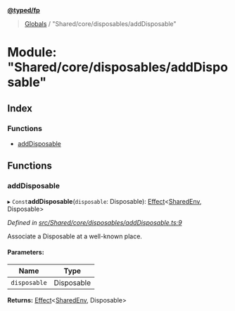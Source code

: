 **[@typed/fp](../README.md)**

> [Globals](../globals.md) / "Shared/core/disposables/addDisposable"

# Module: "Shared/core/disposables/addDisposable"

## Index

### Functions

* [addDisposable](_shared_core_disposables_adddisposable_.md#adddisposable)

## Functions

### addDisposable

▸ `Const`**addDisposable**(`disposable`: Disposable): [Effect](_effect_effect_.effect.md)\<[SharedEnv](../interfaces/_shared_core_services_sharedenv_.sharedenv.md), Disposable>

*Defined in [src/Shared/core/disposables/addDisposable.ts:9](https://github.com/TylorS/typed-fp/blob/8639976/src/Shared/core/disposables/addDisposable.ts#L9)*

Associate a Disposable at a well-known place.

#### Parameters:

Name | Type |
------ | ------ |
`disposable` | Disposable |

**Returns:** [Effect](_effect_effect_.effect.md)\<[SharedEnv](../interfaces/_shared_core_services_sharedenv_.sharedenv.md), Disposable>
